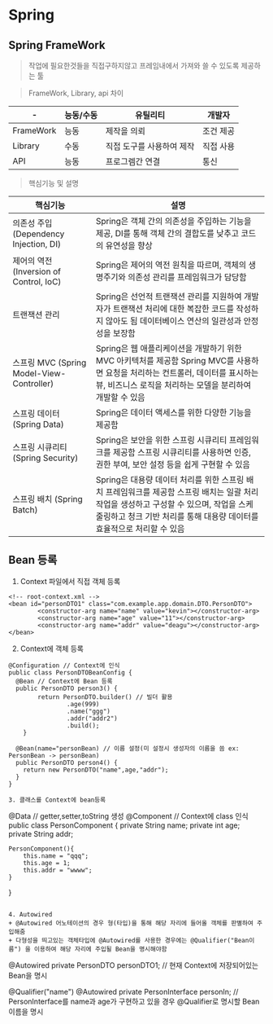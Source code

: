 # Spring

## Spring FrameWork
>작업에 필요한것들을 직접구하지않고 프레임내에서 가져와 쓸 수 있도록 제공하는 툴

> FrameWork, Library, api 차이

|-|능동/수동|유틸리티|개발자
|---|---|---|---|
|FrameWork|능동|제작을 의뢰|조건 제공
|Library|수동|직접 도구를 사용하여 제작|직접 사용
|API|능동|프로그렘간 연결|통신

> 핵심기능 및 설명

|핵심기능|설명|
|---|---|
|의존성 주입 (Dependency Injection, DI)|Spring은 객체 간의 의존성을 주입하는 기능을 제공, DI를 통해 객체 간의 결합도를 낮추고 코드의 유연성을 향상
|제어의 역전 (Inversion of Control, IoC)|Spring은 제어의 역전 원칙을 따르며, 객체의 생명주기와 의존성 관리를 프레임워크가 담당함
|트랜잭션 관리|Spring은 선언적 트랜잭션 관리를 지원하여 개발자가 트랜잭션 처리에 대한 복잡한 코드를 작성하지 않아도 됨 데이터베이스 연산의 일관성과 안정성을 보장함
|스프링 MVC (Spring Model-View-Controller)|Spring은 웹 애플리케이션을 개발하기 위한 MVC 아키텍처를 제공함 Spring MVC를 사용하면 요청을 처리하는 컨트롤러, 데이터를 표시하는 뷰, 비즈니스 로직을 처리하는 모델을 분리하여 개발할 수 있음
|스프링 데이터 (Spring Data)|Spring은 데이터 액세스를 위한 다양한 기능을 제공함
|스프링 시큐리티 (Spring Security)|Spring은 보안을 위한 스프링 시큐리티 프레임워크를 제공함 스프링 시큐리티를 사용하면 인증, 권한 부여, 보안 설정 등을 쉽게 구현할 수 있음
|스프링 배치 (Spring Batch)|Spring은 대용량 데이터 처리를 위한 스프링 배치 프레임워크를 제공함 스프링 배치는 일괄 처리 작업을 생성하고 구성할 수 있으며, 작업을 스케줄링하고 청크 기반 처리를 통해 대용량 데이터를 효율적으로 처리할 수 있음

## Bean 등록
1. Context 파일에서 직접 객체 등록
```
<!-- root-context.xml -->
<bean id="personDTO1" class="com.example.app.domain.DTO.PersonDTO">
		<constructor-arg name="name" value="kevin"></constructor-arg>
		<constructor-arg name="age" value="11"></constructor-arg>
		<constructor-arg name="addr" value="deagu"></constructor-arg>
</bean>
```

2. Context에 객체 등록
```
@Configuration // Context에 인식
public class PersonDTOBeanConfig {
  @Bean // Context에 Bean 등록
  public PersonDTO person3() {
		return PersonDTO.builder() // 빌더 활용
				.age(999)
				.name("ggg")
				.addr("addr2")
				.build();
	}

  @Bean(name="personBean) // 이름 설정(미 설정시 생성자의 이름을 씀 ex: PersonBean -> personBean)
  public PersonDTO person4() {
    return new PersonDTO("name",age,"addr");
  }
}

3. 클래스를 Context에 bean등록
```
@Data // getter,setter,toString 생성
@Component // Context에 class 인식
public class PersonComponent {
	private String name;
	private int age;
	private String addr;
	
	PersonComponent(){
		this.name = "qqq";
		this.age = 1;
		this.addr = "wwww";
	}
}
```

4. Autowired
+ @Autowired 어노테이션의 경우 형(타입)을 통해 해당 자리에 들어올 객체를 판별하여 주입해줌
+ 다형성을 띄고있는 객체타입에 @Autowired를 사용한 경우에는 @Qualifier("Bean이름") 을 이용하여 해당 자리에 주입될 Bean을 명시해야함

```
@Autowired
	private PersonDTO personDTO1; // 현재 Context에 저장되어있는 Bean을 명시

@Qualifier("name")
@Autowired
  private PersonInterface personIn; // PersonInterface를 name과 age가 구현하고 있을 경우 @Qualifier로 명시할 Bean이름을 명시
```

